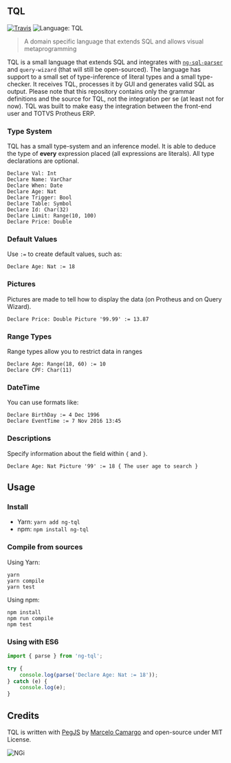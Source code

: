 ## TQL

[![Travis](https://img.shields.io/travis/nginformatica/ng-tql.svg?style=flat-square)](https://travis-ci.org/nginformatica/ng-tql)
![Language: TQL](https://img.shields.io/badge/language-tql-blue.svg?style=flat-square)

> A domain specific language that extends SQL and allows visual metaprogramming

TQL is a small language that extends SQL and integrates with [`ng-sql-parser`](https://github.com/nginformatica/ng-sql-parser) and `query-wizard` (that will still be open-sourced). The language has support to a small set of type-inference of literal types and a small type-checker. It receives TQL, processes it by GUI and generates valid SQL as output. Please note that this repository contains only the grammar definitions and the source for TQL, not the integration per se (at least not for now). TQL was built to make easy the integration between the front-end user and TOTVS Protheus ERP.

### Type System

TQL has a small type-system and an inference model. It is able to deduce the type of **every** expression placed (all expressions are literals). All type declarations are optional.

```cobol
Declare Val: Int
Declare Name: VarChar
Declare When: Date
Declare Age: Nat
Declare Trigger: Bool
Declare Table: Symbol
Declare Id: Char(32)
Declare Limit: Range(10, 100)
Declare Price: Double
```

### Default Values

Use `:=` to create default values, such as:

```cobol
Declare Age: Nat := 18
```

### Pictures

Pictures are made to tell how to display the data (on Protheus and on Query Wizard).

```cobol
Declare Price: Double Picture '99.99' := 13.87
```

### Range Types

Range types allow you to restrict data in ranges

```cobol
Declare Age: Range(18, 60) := 10
Declare CPF: Char(11)
```

### DateTime

You can use formats like:

```cobol
Declare BirthDay := 4 Dec 1996
Declare EventTime := 7 Nov 2016 13:45
```

### Descriptions

Specify information about the field within `{` and `}`.

```cobol
Declare Age: Nat Picture '99' := 18 { The user age to search }
```

## Usage

### Install

- Yarn: `yarn add ng-tql`
- npm: `npm install ng-tql`

### Compile from sources

Using Yarn:

```shell
yarn
yarn compile
yarn test
```

Using npm:

```shell
npm install
npm run compile
npm test
```

### Using with ES6

```javascript
import { parse } from 'ng-tql';

try {
    console.log(parse('Declare Age: Nat := 18'));
} catch (e) {
    console.log(e);
}
```

## Credits

TQL is written with [PegJS](http://pegjs.org/) by [Marcelo Camargo](https://github.com/haskellcamargo) and open-source under MIT License.

![NGi](https://avatars1.githubusercontent.com/u/21263692?v=3&s=200)

